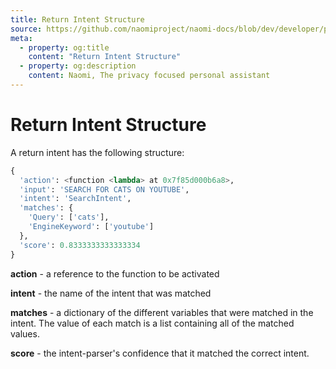 ```yaml
---
title: Return Intent Structure
source: https://github.com/naomiproject/naomi-docs/blob/dev/developer/plugins/returnintent.md
meta:
  - property: og:title
    content: "Return Intent Structure"
  - property: og:description
    content: Naomi, The privacy focused personal assistant
---
```


# Return Intent Structure

A return intent has the following structure:
```python
{
  'action': <function <lambda> at 0x7f85d000b6a8>,
  'input': 'SEARCH FOR CATS ON YOUTUBE',
  'intent': 'SearchIntent',
  'matches': {
    'Query': ['cats'],
    'EngineKeyword': ['youtube']
  },
  'score': 0.8333333333333334
}
```

**action** - a reference to the function to be activated

**intent** - the name of the intent that was matched

**matches** - a dictionary of the different variables that
were matched in the intent. The value of each match is a
list containing all of the matched values.

**score** - the intent-parser's confidence that it matched
the correct intent.

<DocPreviousVersions/>
<EditPageLink/>
